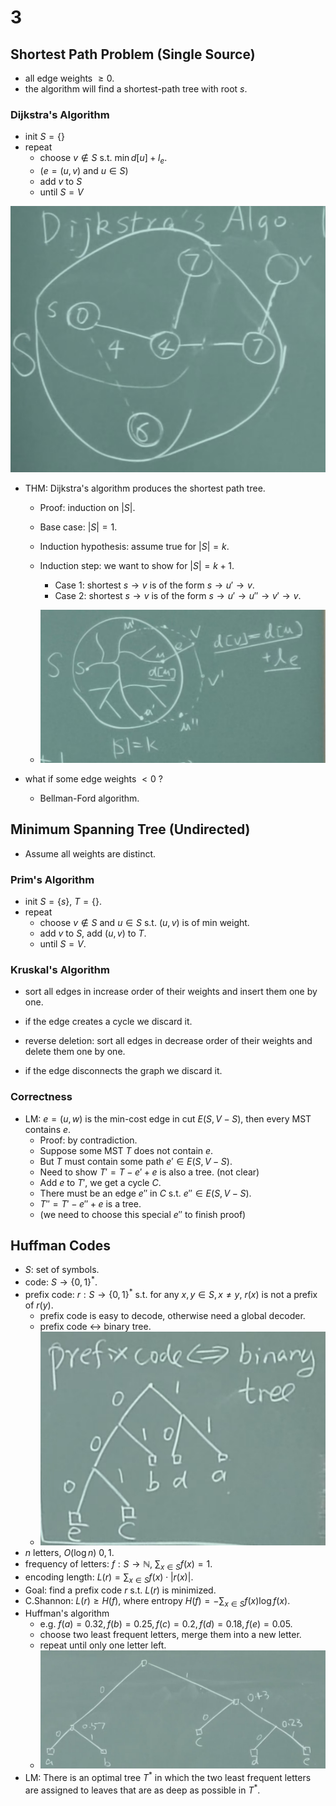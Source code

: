 # 3

## Shortest Path Problem (Single Source)

- all edge weights $\ge 0$.
- the algorithm will find a shortest-path tree with root $s$.

### Dijkstra's Algorithm

- init $S=\{\}$
- repeat
  - choose $v \notin S$ s.t. $\operatorname{min}d[u] + l_e$.
  - ($e=(u,v)$ and $u \in S$)
  - add $v$ to $S$
  - until $S=V$

![dijkstra-algo](3-dijkstra-algo.jpg)

- THM: Dijkstra's algorithm produces the shortest path tree.
  - Proof: induction on $|S|$.
  - Base case: $|S|=1$.
  - Induction hypothesis: assume true for $|S|=k$.
  - Induction step: we want to show for $|S|=k+1$.
    - Case 1: shortest $s\to v$ is of the form $s\to u'\to v$.
    - Case 2: shortest $s\to v$ is of the form $s\to u'\to u''\to v'\to v$.

  - ![dijkstra-proof.jpg](3-dijkstra-proof.jpg)

- what if some edge weights $<0$ ?
  - Bellman-Ford algorithm.

## Minimum Spanning Tree (Undirected)

- Assume all weights are distinct.

### Prim's Algorithm

- init $S=\{s\}$, $T=\{\}$.
- repeat
  - choose $v \notin S$ and $u \in S$ s.t. $(u,v)$ is of min weight.
  - add $v$ to $S$, add $(u,v)$ to $T$.
  - until $S=V$.

### Kruskal's Algorithm

- sort all edges in increase order of their weights and insert them one by one.
- if the edge creates a cycle we discard it.

- reverse deletion: sort all edges in decrease order of their weights and delete them one by one.
- if the edge disconnects the graph we discard it.

### Correctness

- LM: $e=(u, w)$ is the min-cost edge in cut $E(S, V-S)$, then every MST contains $e$.
  - Proof: by contradiction.
  - Suppose some MST $T$ does not contain $e$.
  - But $T$ must contain some path $e' \in E(S, V-S)$.
  - Need to show $T'= T - e' + e$ is also a tree. (not clear)
  - Add $e$ to $T'$, we get a cycle $C$.
  - There must be an edge $e''$ in $C$ s.t. $e'' \in E(S, V-S)$.
  - $T'' = T' - e'' + e$ is a tree.
  - (we need to choose this special $e''$ to finish proof)

## Huffman Codes

- $S$: set of symbols.
- code: $S \to \{0, 1\}^*$.
- prefix code: $r: S \to \{0, 1\}^*$ s.t. for any $x, y \in S, x\neq y$, $r(x)$ is not a prefix of $r(y)$.
  - prefix code is easy to decode, otherwise need a global decoder.
  - prefix code $\leftrightarrow$ binary tree.
  - ![prefix-code](3-prefix-code.jpg)
- $n$ letters, $O(\log n)$ $0, 1$.
- frequency of letters: $f: S \to \mathbb{N}$, $\sum_{x\in S} f(x) = 1$.
- encoding length: $L(r) = \sum_{x\in S} f(x) \cdot |r(x)|$.
- Goal: find a prefix code $r$ s.t. $L(r)$ is minimized.
- C.Shannon: $L(r) \ge H(f)$, where entropy $H(f) = -\sum_{x\in S} f(x) \log f(x)$.
- Huffman's algorithm
  - e.g. $f(a) = 0.32, f(b) = 0.25, f(c) = 0.2, f(d) = 0.18, f(e) = 0.05$.
  - choose two least frequent letters, merge them into a new letter.
  - repeat until only one letter left.
  - ![huffman-tree](3-huffman-tree.jpg)
- LM: There is an optimal tree $T^*$ in which the two least frequent letters are assigned to leaves that are as deep as possible in $T^*$.
